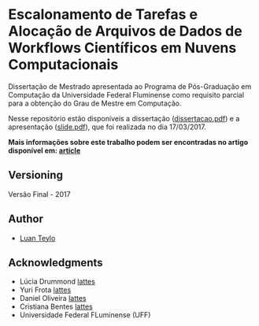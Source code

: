 # Escalonamento de Tarefas e Alocação de Arquivos de Dados de Workflows Científicos em Nuvens Computacionais

Dissertação de Mestrado apresentada ao Programa de Pós-Graduação em Computação da Universidade Federal Fluminense como requisito parcial para a obtenção do Grau de Mestre em Computação. 


Nesse repositório estão disponíveis a dissertação ([dissertacao.pdf](https://github.com/luanteylo/Dissertacao-Mestrado/blob/master/dissertacao_final.pdf)) e a apresentação ([slide.pdf](https://github.com/luanteylo/Dissertacao-Mestrado/blob/master/Apresentacao_Disserta__o.pdf)), que foi realizada no dia 17/03/2017.

__Mais informações sobre este trabalho podem ser encontradas no artigo disponível em: [article](http://www.sciencedirect.com/science/article/pii/S0167739X17309883)__


## Versioning

Versão Final - 2017

## Author

* [Luan Teylo](http://lattes.cnpq.br/6144485680653237)  

## Acknowledgments

* Lúcia Drummond [lattes](http://lattes.cnpq.br/9314029648579658)
* Yuri Frota [lattes](http://lattes.cnpq.br/9628405562792982)
* Daniel Oliveira [lattes](http://lattes.cnpq.br/0743793296062293)
* Cristiana Bentes [lattes]( http://lattes.cnpq.br/5522815415073059)
* Universidade Federal FLuminense (UFF) 




